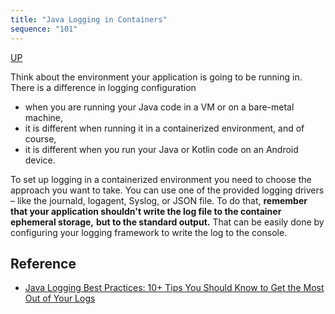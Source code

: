 ```yaml
---
title: "Java Logging in Containers"
sequence: "101"
---
```


[UP](/java/java-logging-index.html)


Think about the environment your application is going to be running in.
There is a difference in logging configuration

- when you are running your Java code in a VM or on a bare-metal machine,
- it is different when running it in a containerized environment, and of course,
- it is different when you run your Java or Kotlin code on an Android device.

To set up logging in a containerized environment you need to choose the approach you want to take.
You can use one of the provided logging drivers – like the journald, logagent, Syslog, or JSON file.
To do that, **remember that your application shouldn't write the log file to the container ephemeral storage,**
**but to the standard output.**
That can be easily done by configuring your logging framework to write the log to the console.


## Reference

- [Java Logging Best Practices: 10+ Tips You Should Know to Get the Most Out of Your Logs](https://sematext.com/blog/java-logging-best-practices/)
